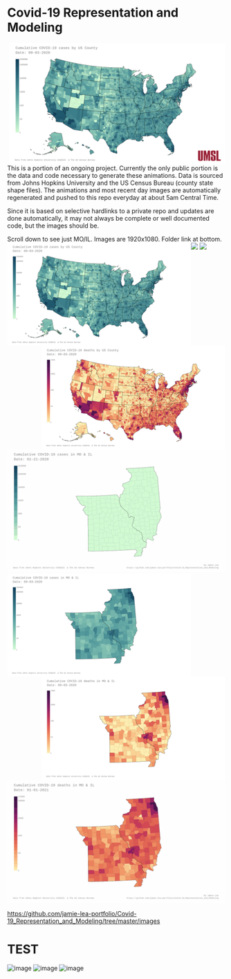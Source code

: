 # Covid-19 Representation and Modeling
<img align="right" width="500" src=images/jh-log_cum_cases-USA_most_recent_day.UMSL.png>This is a portion of an ongoing project.  Currently the only public portion is the data and code necessary to generate these animations.  Data is sourced from Johns Hopkins University and the US Census Bureau (county state shape files).  The animations and most recent day images are automatically regenerated and pushed to this repo everyday at about 5am Central Time.

Since it is based on selective hardlinks to a private repo and updates are done automatically, it may not always be complete or well documented code, but the images should be.

Scroll down to see just MO/IL.  Images are 1920x1080.  Folder link at bottom.
<img src=images/jh-log_cum_cases-USA_anim.gif>
<img align="left" width="425" src=images/jh-log_cum_cases-USA_most_recent_day.png>
<img align="right" width="425" src=images/jh-log_cum_deaths-USA_most_recent_day.png>
<img src=images/jh-log_cum_deaths-USA_anim.gif>

<img src=images/jh-log_cum_cases-MO_IL_anim.gif>
<img align="left" width="425" src=images/jh-log_cum_cases-MO_IL_most_recent_day.png>
<img align="right" width="425" src=images/jh-log_cum_deaths-MO_IL_most_recent_day.png>
<img src=images/jh-log_cum_deaths-MO_IL_anim.gif>


https://github.com/jamie-lea-portfolio/Covid-19_Representation_and_Modeling/tree/master/images

# TEST
![image](https://drive.google.com/uc?export=view&id=1A1hRJ-Q4rGvt8ImobRiQwRtBAmO3Qxxc)
![image](https://drive.google.com/uc?export=view&id=1T55OBeth9hnAp2QXeTLBEufOnJtlzyZJ)
![image](https://drive.google.com/uc?export=view&id=1913oZeBZPBNiUuk8gu3ZSbLBA2l_VQtG)
